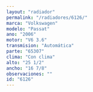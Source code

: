 ```yaml
---
layout: "radiador"
permalink: "/radiadores/6126/"
marca: "Volkswagen"
modelo: "Passat"
ano: "2006"
motor: "V6 3.6"
transmision: "Automática"
parte: "65307"
clima: "Con clima"
alto: "25 1/2"
ancho: "16 7/8"
observaciones: ""
id: "6126"
---
```


